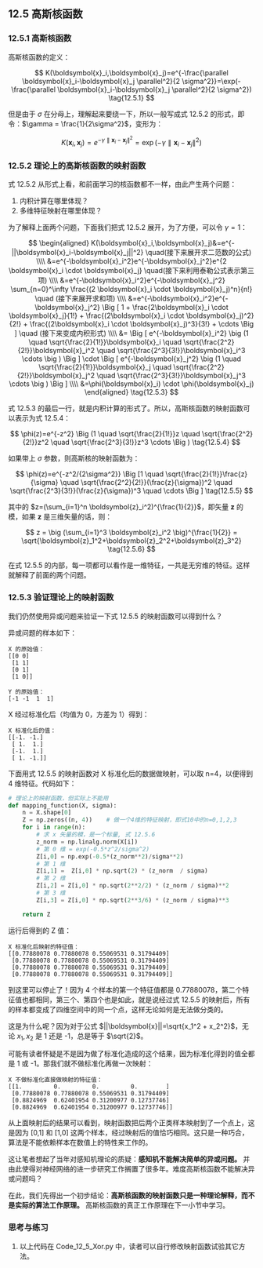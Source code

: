 
## 12.5 高斯核函数

### 12.5.1 高斯核函数

高斯核函数的定义：

$$
K(\boldsymbol{x}_i,\boldsymbol{x}_j)=e^{-\frac{\parallel \boldsymbol{x}_i-\boldsymbol{x}_j \parallel^2}{2 \sigma^2}}=\exp(-\frac{\parallel \boldsymbol{x}_i-\boldsymbol{x}_j \parallel^2}{2 \sigma^2})
\tag{12.5.1}
$$

但是由于 $\sigma$ 在分母上，理解起来要绕一下，所以一般写成式 12.5.2 的形式，即令：$\gamma = \frac{1}{2\sigma^2}$，变形为：

$$
K(\boldsymbol{x}_i,\boldsymbol{x}_j)=e ^ {-\gamma \parallel \boldsymbol{x}_i-\boldsymbol{x}_j \parallel^2 }=\exp (-\gamma \parallel \boldsymbol{x}_i-\boldsymbol{x}_j \parallel^2 )
\tag{12.5.2}
$$

### 12.5.2 理论上的高斯核函数的映射函数

式 12.5.2 从形式上看，和前面学习的核函数都不一样，由此产生两个问题：

1. 内积计算在哪里体现？
2. 多维特征映射在哪里体现？

为了解释上面两个问题，下面我们把式 12.5.2 展开，为了方便，可以令 $\gamma=1$：

$$
\begin{aligned}
K(\boldsymbol{x}_i,\boldsymbol{x}_j)&=e^{-||\boldsymbol{x}_i-\boldsymbol{x}_j||^2} \quad(接下来展开求二范数的公式)
\\\\
&=e^{-\boldsymbol{x}_i^2}e^{-\boldsymbol{x}_j^2}e^{2 \boldsymbol{x}_i \cdot \boldsymbol{x}_j} \quad(接下来利用泰勒公式表示第三项)
\\\\
&=e^{-\boldsymbol{x}_i^2}e^{-\boldsymbol{x}_j^2}  \sum_{n=0}^\infty \frac{(2 \boldsymbol{x}_i \cdot \boldsymbol{x}_j)^n}{n!} \quad (接下来展开求和项)
\\\\
&=e^{-\boldsymbol{x}_i^2}e^{-\boldsymbol{x}_j^2} \Big [ 1 + \frac{2\boldsymbol{x}_i \cdot \boldsymbol{x}_j}{1!} + \frac{(2\boldsymbol{x}_i \cdot \boldsymbol{x}_j)^2}{2!} + \frac{(2\boldsymbol{x}_i \cdot \boldsymbol{x}_j)^3}{3!} + \cdots \Big ] \quad (接下来变成内积形式)
\\\\
&= \Big [ e^{-\boldsymbol{x}_i^2} \big (1 \quad \sqrt{\frac{2}{1!}}\boldsymbol{x}_i \quad \sqrt{\frac{2^2}{2!}}\boldsymbol{x}_i^2 \quad \sqrt{\frac{2^3}{3!}}\boldsymbol{x}_i^3 \cdots \big ) \Big ] \cdot \Big [ e^{-\boldsymbol{x}_j^2} \big (1 \quad \sqrt{\frac{2}{1!}}\boldsymbol{x}_j \quad \sqrt{\frac{2^2}{2!}}\boldsymbol{x}_j^2 \quad \sqrt{\frac{2^3}{3!}}\boldsymbol{x}_j^3 \cdots \big ) \Big ]
\\\\
&=\phi(\boldsymbol{x}_i) \cdot \phi(\boldsymbol{x}_j)
\end{aligned}
\tag{12.5.3}
$$

式 12.5.3 的最后一行，就是内积计算的形式了。所以，高斯核函数的映射函数可以表示为式 12.5.4：

$$
\phi(z)=e^{-z^2} \Big (1 \quad \sqrt{\frac{2}{1!}}z \quad \sqrt{\frac{2^2}{2!}}z^2 \quad \sqrt{\frac{2^3}{3!}}z^3 \cdots \Big )
\tag{12.5.4}
$$

如果带上 $\sigma$ 参数，则高斯核的映射函数为：

$$
\phi(z)=e^{-z^2/{2\sigma^2}} \Big [1 \quad \sqrt{\frac{2}{1!}}\frac{z}{\sigma} \quad \sqrt{\frac{2^2}{2!}}(\frac{z}{\sigma})^2 \quad \sqrt{\frac{2^3}{3!}}(\frac{z}{\sigma})^3 \quad \cdots \Big ]
\tag{12.5.5}
$$

其中的 $z=(\sum_{i=1}^n \boldsymbol{z}_i^2)^{\frac{1}{2}}$，即矢量 $\boldsymbol{z}$ 的模，如果 $\boldsymbol{z}$ 是三维矢量的话，则： 

$$
z = \big (\sum_{i=1}^3 \boldsymbol{z}_i^2 \big)^{\frac{1}{2}} = \sqrt{\boldsymbol{z}_1^2+\boldsymbol{z}_2^2+\boldsymbol{z}_3^2}
\tag{12.5.6}
$$

在式 12.5.5 的内部，每一项都可以看作是一维特征，一共是无穷维的特征。这样就解释了前面的两个问题。

### 12.5.3 验证理论上的映射函数

我们仍然使用异或问题来验证一下式 12.5.5 的映射函数可以得到什么？

异或问题的样本如下：

```
X 的原始值：
[[0 0]
 [1 1]
 [0 1]
 [1 0]]

Y 的原始值：
[-1 -1  1  1]
```

X 经过标准化后（均值为 0，方差为 1）得到：

```
X 标准化后的值：
[[-1. -1.]
 [ 1.  1.]
 [-1.  1.]
 [ 1. -1.]]
```

下面用式 12.5.5 的映射函数对 X 标准化后的数据做映射，可以取 n=4，以便得到 4 维特征。代码如下：

```python
# 理论上的映射函数，但实际上不能用
def mapping_function(X, sigma):
    n = X.shape[0]
    Z = np.zeros((n, 4))    # 做一个4维的特征映射，即式10中的n=0,1,2,3
    for i in range(n):
        # 求 x 矢量的模，是一个标量, 式 12.5.6
        z_norm = np.linalg.norm(X[i])
        # 第 0 维 = exp(-0.5*z^2/sigma^2)
        Z[i,0] = np.exp(-0.5*(z_norm**2)/sigma**2)
        # 第 1 维
        Z[i,1] =  Z[i,0] * np.sqrt(2) * (z_norm  / sigma)
        # 第 2 维
        Z[i,2] = Z[i,0] * np.sqrt(2**2/2) * (z_norm / sigma)**2
        # 第 3 维
        Z[i,3] = Z[i,0] * np.sqrt(2**3/6) * (z_norm / sigma)**3

    return Z
```

运行后得到的 Z 值：

```
X 标准化后映射的特征值：
[[0.77880078 0.77880078 0.55069531 0.31794409]
 [0.77880078 0.77880078 0.55069531 0.31794409]
 [0.77880078 0.77880078 0.55069531 0.31794409]
 [0.77880078 0.77880078 0.55069531 0.31794409]]
```

到这里可以停止了！因为 4 个样本的第一个特征值都是 0.77880078，第二个特征值也都相同，第三个、第四个也是如此，就是说经过式 12.5.5 的映射后，所有的样本都变成了四维空间中的同一个点，这样无论如何是无法做分类的。

这是为什么呢？因为对于公式 $||\boldsymbol{x}||=\sqrt{x_1^2 + x_2^2}$，无论 $x_1,x_2$ 是 1 还是 -1，总是等于 $\sqrt{2}$。

可能有读者怀疑是不是因为做了标准化造成的这个结果，因为标准化得到的值全都是 1 或 -1。那我们就不做标准化再做一次映射：

```
X 不做标准化直接做映射的特征值：
[[1.         0.         0.         0.        ]
 [0.77880078 0.77880078 0.55069531 0.31794409]
 [0.8824969  0.62401954 0.31200977 0.12737746]
 [0.8824969  0.62401954 0.31200977 0.12737746]]
```

从上面映射后的结果可以看到，映射函数把后两个正类样本映射到了一个点上，这是因为 [0,1] 和 [1,0] 这两个样本，经过映射后的值恰巧相同。这只是一种巧合，算法是不能依赖样本在数值上的特性来工作的。

这让笔者想起了当年对感知机理论的质疑：**感知机不能解决简单的异或问题。** 并由此使得对神经网络的进一步研究工作搁置了很多年。难度高斯核函数不能解决异或问题吗？

在此，我们先得出一个初步结论：**高斯核函数的映射函数只是一种理论解释，而不是实际的算法工作原理。** 高斯核函数的真正工作原理在下一小节中学习。


### 思考与练习

1. 以上代码在 Code_12_5_Xor.py 中，读者可以自行修改映射函数试验其它方法。

